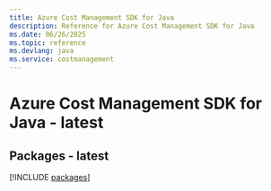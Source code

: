 ```yaml
---
title: Azure Cost Management SDK for Java
description: Reference for Azure Cost Management SDK for Java
ms.date: 06/26/2025
ms.topic: reference
ms.devlang: java
ms.service: costmanagement
---
```

# Azure Cost Management SDK for Java - latest
## Packages - latest
[!INCLUDE [packages](cost-management-index.md)]